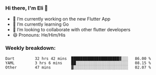 ### Hi there, I'm Eli 👋
- 🔭 I’m currently working on the new Flutter App
- 🌱 I’m currently learning Go
- 🦄 I’m looking to collaborate with other flutter developers
- 😄 Pronouns: He/Him/His

### Weekly breakdown:
<!--START_SECTION:waka-->

```text
Dart         32 hrs 42 mins  █████████████████████▓░░░   86.00 %
YAML         3 hrs 6 mins    ██░░░░░░░░░░░░░░░░░░░░░░░   08.15 %
Other        47 mins         ▓░░░░░░░░░░░░░░░░░░░░░░░░   02.07 %
```

<!--END_SECTION:waka-->
